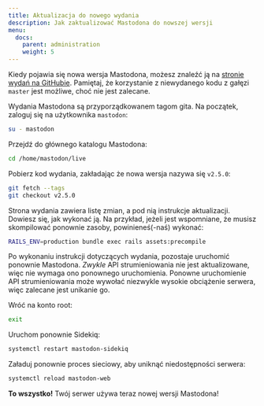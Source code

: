 ```yaml
---
title: Aktualizacja do nowego wydania
description: Jak zaktualizować Mastodona do nowszej wersji
menu:
  docs:
    parent: administration
    weight: 5
---
```


Kiedy pojawia się nowa wersja Mastodona, możesz znaleźć ją na [stronie wydań na GitHubie](https://github.com/tootsuite/mastodon/releases). Pamiętaj, że korzystanie z niewydanego kodu z gałęzi `master` jest możliwe, choć nie jest zalecane.

Wydania Mastodona są przyporządkowanem tagom gita. Na początek, zaloguj się na użytkownika `mastodon`:

```sh
su - mastodon
```

Przejdź do głównego katalogu Mastodona:

```sh
cd /home/mastodon/live
```

Pobierz kod wydania, zakładając że nowa wersja nazywa się `v2.5.0`:

```sh
git fetch --tags
git checkout v2.5.0
```

Strona wydania zawiera listę zmian, a pod nią instrukcje aktualizacji. Dowiesz się, jak wykonać ją. Na przykład, jeżeli jest wspomniane, że musisz skompilować ponownie zasoby, powinieneś(-naś) wykonać:

```sh
RAILS_ENV=production bundle exec rails assets:precompile
```

Po wykonaniu instrukcji dotyczących wydania, pozostaje uruchomić ponownie Mastodona. *Zwykle* API strumieniowania nie jest aktualizowane, więc nie wymaga ono ponownego uruchomienia. Ponowne uruchomienie API strumieniowania może wywołać niezwykle wysokie obciążenie serwera, więc zalecane jest unikanie go.

Wróć na konto root:

```sh
exit
```

Uruchom ponownie Sidekiq:

```sh
systemctl restart mastodon-sidekiq
```

Załaduj ponownie proces sieciowy, aby uniknąć niedostępności serwera:

```sh
systemctl reload mastodon-web
```

**To wszystko!** Twój serwer używa teraz nowej wersji Mastodona!
